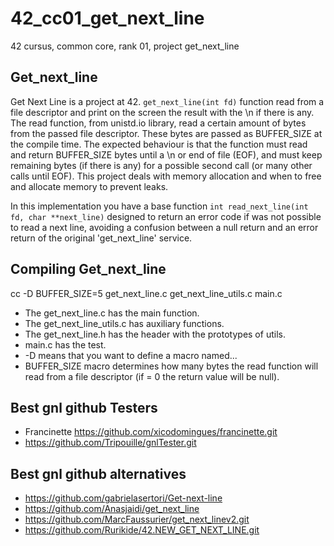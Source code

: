 # 42_cc01_get_next_line
42 cursus, common core, rank 01, project get_next_line

## Get_next_line
Get Next Line is a project at 42. `get_next_line(int fd)` function read from a file descriptor and print on the screen the result with the \n if there is any. The read function, from unistd.io library, read a certain amount of bytes from the passed file descriptor. These bytes are passed as BUFFER_SIZE at the compile time. The expected behaviour is that the function must read and return BUFFER_SIZE bytes until a \n or end of file (EOF), and must keep remaining bytes (if there is any) for a possible second call (or many other calls until EOF). This project deals with memory allocation and when to free and allocate memory to prevent leaks.

In this implementation you have a base function `int read_next_line(int fd, char **next_line)` designed to return an error code if was not possible to read a next line, avoiding a confusion between a null return and an error return of the original 'get_next_line' service.

## Compiling Get_next_line
cc -D BUFFER_SIZE=5 get_next_line.c get_next_line_utils.c main.c 

- The get_next_line.c has the main function.
- The get_next_line_utils.c has auxiliary functions.
- The get_next_line.h has the header with the prototypes of utils.
- main.c has the test.
- -D means that you want to define a macro named...
- BUFFER_SIZE macro determines how many bytes the read function will read from a file descriptor (if = 0 the return value will be null).

## Best gnl github Testers
- Francinette https://github.com/xicodomingues/francinette.git
- https://github.com/Tripouille/gnlTester.git

## Best gnl github alternatives
- https://github.com/gabrielasertori/Get-next-line
- https://github.com/Anasjaidi/get_next_line
- https://github.com/MarcFaussurier/get_next_linev2.git
- https://github.com/Rurikide/42.NEW_GET_NEXT_LINE.git
